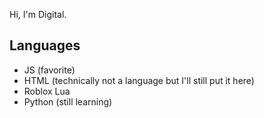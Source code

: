 Hi, I'm Digital.

## Languages

- JS (favorite)
- HTML (technically not a language but I'll still put it here)
- Roblox Lua
- Python (still learning)
